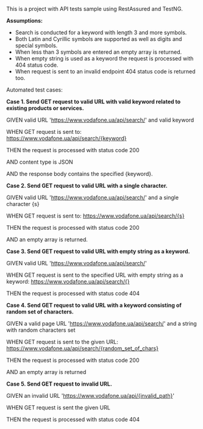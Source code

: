 This is a project with API tests sample using RestAssured and TestNG.

**Assumptions:** 
- Search is conducted for a keyword with length 3 and more symbols.
- Both Latin and Cyrillic symbols are supported as well as digits and special symbols.
- When less than 3 symbols are entered an empty array is returned.
- When empty string is used as a keyword the request is processed with 404 status code.
- When request is sent to an invalid endpoint 404 status code is returned too.

Automated test cases:

**Case 1. Send GET request to valid URL with valid keyword related to existing products or services.**

GIVEN valid URL 'https://www.vodafone.ua/api/search/' and valid keyword

WHEN GET request is sent to: 
https://www.vodafone.ua/api/search/{keyword}

THEN the request is processed with status code 200

AND content type is JSON

AND the response body contains the specified {keyword}.


**Case 2. Send GET request to valid URL with a single character.**

GIVEN valid URL 'https://www.vodafone.ua/api/search/' and a single character {s}

WHEN GET request is sent to:
https://www.vodafone.ua/api/search/{s}

THEN the request is processed with status code 200

AND an empty array is returned.


**Case 3. Send GET request to valid URL with empty string as a keyword.**

GIVEN valid URL 'https://www.vodafone.ua/api/search/'

WHEN GET request is sent to the specified URL with empty string as a keyword:
https://www.vodafone.ua/api/search/{}

THEN the request is processed with status code 404

**Case 4. Send GET request to valid URL with a keyword consisting of random set of characters.**

GIVEN a valid page URL 'https://www.vodafone.ua/api/search/' and a string with random characters set

WHEN GET request is sent to the given URL:
https://www.vodafone.ua/api/search/{random_set_of_chars}

THEN the request is processed with status code 200

AND an empty array is returned


**Case 5. Send GET request to invalid URL.**

GIVEN an invalid URL 'https://www.vodafone.ua/api/{invalid_path}'

WHEN GET request is sent the given URL

THEN the request is processed with status code 404